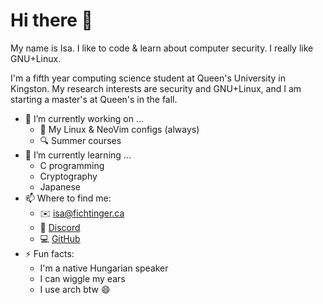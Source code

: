# Hi there 👋

My name is Isa. I like to code & learn about computer security. I really like GNU+Linux.

I'm a fifth year computing science student at Queen's University in Kingston.
My research interests are security and GNU+Linux, and I am starting a master's at Queen's in the fall.

- 🔭 I’m currently working on ...
  - 📓 My Linux & NeoVim configs (always)
  - 🔍 Summer courses
- 🌱 I’m currently learning ...
  - C programming
  - Cryptography
  - Japanese
- 📫 Where to find me:
  - ✉️ [isa@fichtinger.ca](mailto:isa@fichtinger.ca)
  - 📱 [Discord](https://discordid.netlify.app/?id=238345438564974592)
  - 💻 [GitHub](https://github.com/isafic)
- ⚡ Fun facts:
  - I'm a native Hungarian speaker
  - I can wiggle my ears
  - I use arch btw 😄
